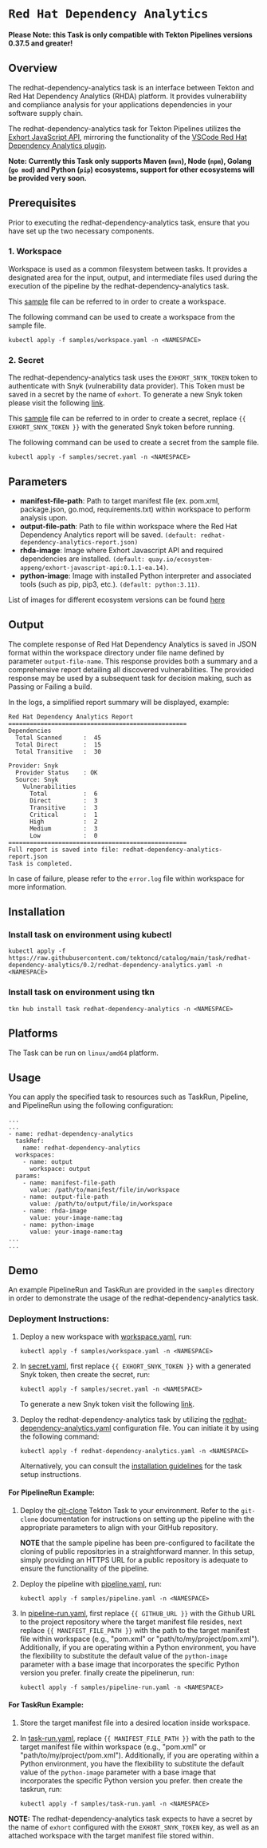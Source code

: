# `Red Hat Dependency Analytics`

**Please Note: this Task is only compatible with Tekton Pipelines versions 0.37.5 and greater!**

## Overview
The redhat-dependency-analytics task is an interface between Tekton and Red Hat Dependency Analytics (RHDA) platform. 
It provides vulnerability and compliance analysis for your applications dependencies in your software supply chain.

The redhat-dependency-analytics task for Tekton Pipelines utilizes the [Exhort JavaScript API](https://github.com/RHEcosystemAppEng/exhort-javascript-api), mirroring the functionality of the [VSCode Red Hat Dependency Analytics plugin](https://marketplace.visualstudio.com/items?itemName=redhat.fabric8-analytics).

**Note: Currently this Task only supports Maven (`mvn`), Node (`npm`), Golang (`go mod`) and Python (`pip`) ecosystems, support for other ecosystems will be provided very soon.**

## Prerequisites

Prior to executing the redhat-dependency-analytics task, ensure that you have set up the two necessary components.

### 1. Workspace
Workspace is used as a common filesystem between tasks. It provides a designated area for the input, output, and intermediate files used during the execution of the pipeline by the redhat-dependency-analytics task.

This [sample](samples/workspace.yaml) file can be referred to in order to create a workspace.

The following command can be used to create a workspace from the sample file.

```
kubectl apply -f samples/workspace.yaml -n <NAMESPACE>
```

### 2. Secret
The redhat-dependency-analytics task uses the `EXHORT_SNYK_TOKEN` token to authenticate with Snyk (vulnerability data provider).
This Token must be saved in a secret by the name of `exhort`.
To generate a new Snyk token please visit the following [link](https://app.snyk.io/login?utm_campaign=Code-Ready-Analytics-2020&utm_source=code_ready&code_ready=FF1B53D9-57BE-4613-96D7-1D06066C38C9).

This [sample](samples/secret.yaml) file can be referred to in order to create a secret, replace `{{ EXHORT_SNYK_TOKEN }}` with the generated Snyk token before running.

The following command can be used to create a secret from the sample file.

```
kubectl apply -f samples/secret.yaml -n <NAMESPACE>
```

## Parameters
- **manifest-file-path**: Path to target manifest file (ex. pom.xml, package.json, go.mod, requirements.txt) within workspace to perform analysis upon.
- **output-file-path**: Path to file within workspace where the Red Hat Dependency Analytics report will be saved. `(default: redhat-dependency-analytics-report.json)`
- **rhda-image**: Image where Exhort Javascript API and required dependencies are installed. `(default: quay.io/ecosystem-appeng/exhort-javascript-api:0.1.1-ea.14)`. 
- **python-image**: Image with installed Python interpreter and associated tools (such as pip, pip3, etc.). `(default: python:3.11)`. 

List of images for different ecosystem versions can be found [here](https://github.com/RHEcosystemAppEng/exhort-javascript-api/tree/main/docker-image)

## Output
The complete response of Red Hat Dependency Analytics is saved in JSON format within the workspace directory under file name defined by parameter `output-file-name`. 
This response provides both a summary and a comprehensive report detailing all discovered vulnerabilities. 
The provided response may be used by a subsequent task for decision making, such as Passing or Failing a build. 

In the logs, a simplified report summary will be displayed, example:
```
Red Hat Dependency Analytics Report
==================================================
Dependencies
  Total Scanned      :  45 
  Total Direct       :  15 
  Total Transitive   :  30 

Provider: Snyk
  Provider Status    : OK 
  Source: Snyk
    Vulnerabilities
      Total          :  6 
      Direct         :  3 
      Transitive     :  3 
      Critical       :  1 
      High           :  2 
      Medium         :  3 
      Low            :  0 
==================================================
Full report is saved into file: redhat-dependency-analytics-report.json
Task is completed.
```

In case of failure, please refer to the `error.log` file within workspace for more information.

## Installation

### Install task on environment using kubectl
```
kubectl apply -f https://raw.githubusercontent.com/tektoncd/catalog/main/task/redhat-dependency-analytics/0.2/redhat-dependency-analytics.yaml -n <NAMESPACE>
```

### Install task on environment using tkn
```
tkn hub install task redhat-dependency-analytics -n <NAMESPACE>
```

## Platforms

The Task can be run on `linux/amd64` platform.

## Usage

You can apply the specified task to resources such as TaskRun, Pipeline, and PipelineRun using the following configuration:

```
...
...
- name: redhat-dependency-analytics
  taskRef:
    name: redhat-dependency-analytics
  workspaces:
    - name: output
      workspace: output
  params:
    - name: manifest-file-path
      value: /path/to/manifest/file/in/workspace
    - name: output-file-path
      value: /path/to/output/file/in/workspace
    - name: rhda-image
      value: your-image-name:tag
    - name: python-image
      value: your-image-name:tag
...
...
```

## Demo

An example PipelineRun and TaskRun are provided in the `samples` directory in order to demonstrate the usage of the redhat-dependency-analytics task. 

### Deployment Instructions:

1. Deploy a new workspace with [workspace.yaml](samples/workspace.yaml), run:
    ```
    kubectl apply -f samples/workspace.yaml -n <NAMESPACE>
    ```

1. In [secret.yaml](samples/secret.yaml), first replace `{{ EXHORT_SNYK_TOKEN }}` with a generated Snyk token, then create the secret, run:
    ```
    kubectl apply -f samples/secret.yaml -n <NAMESPACE>
    ```
    To generate a new Snyk token visit the following [link](https://app.snyk.io/login?utm_campaign=Code-Ready-Analytics-2020&utm_source=code_ready&code_ready=FF1B53D9-57BE-4613-96D7-1D06066C38C9).

1. Deploy the redhat-dependency-analytics task by utilizing the [redhat-dependency-analytics.yaml](redhat-dependency-analytics.yaml) configuration file. You can initiate it by using the following command:
    ```
    kubectl apply -f redhat-dependency-analytics.yaml -n <NAMESPACE>
    ```
    Alternatively, you can consult the [installation guidelines](#installation) for the task setup instructions.

#### For PipelineRun Example:

1. Deploy the [git-clone](https://hub.tekton.dev/tekton/task/git-clone) Tekton Task to your environment. Refer to the `git-clone` documentation for instructions on setting up the pipeline with the appropriate parameters to align with your GitHub repository.

    **NOTE** that the sample pipeline has been pre-configured to facilitate the cloning of public repositories in a straightforward manner. In this setup, simply providing an HTTPS URL for a public repository is adequate to ensure the functionality of the pipeline.

1. Deploy the pipeline with [pipeline.yaml](samples/pipeline.yaml), run:
    ```
    kubectl apply -f samples/pipeline.yaml -n <NAMESPACE>
    ```

1. In [pipeline-run.yaml](samples/pipeline-run.yaml), first replace `{{ GITHUB_URL }}` with the Github URL to the project repository where the target manifest file resides, next replace `{{ MANIFEST_FILE_PATH }}` with the path to the target manifest file within workspace (e.g., "pom.xml" or "path/to/my/project/pom.xml"). 
Additionally, if you are operating within a Python environment, you have the flexibility to substitute the default value of the `python-image` parameter with a base image that incorporates the specific Python version you prefer. finally create the pipelinerun, run:
    ```
    kubectl apply -f samples/pipeline-run.yaml -n <NAMESPACE>
    ```

#### For TaskRun Example:

1. Store the target manifest file into a desired location inside workspace.

1. In [task-run.yaml](samples/task-run.yaml), replace `{{ MANIFEST_FILE_PATH }}` with the path to the target manifest file within workspace (e.g., "pom.xml" or "path/to/my/project/pom.xml"). Additionally, if you are operating within a Python environment, you have the flexibility to substitute the default value of the `python-image` parameter with a base image that incorporates the specific Python version you prefer. then create the taskrun, run:
    ```
    kubectl apply -f samples/task-run.yaml -n <NAMESPACE>
    ```

**NOTE:** The redhat-dependency-analytics task expects to have a secret by the name of `exhort` configured with the `EXHORT_SNYK_TOKEN` key, 
as well as an attached workspace with the target manifest file stored within.